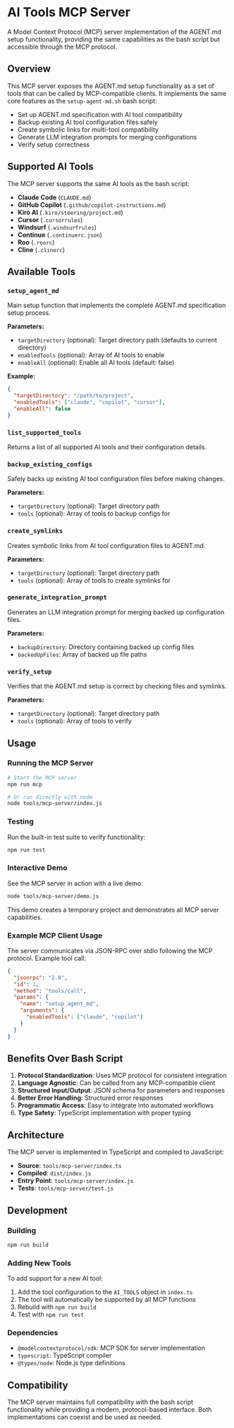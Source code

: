 # AI Tools MCP Server

A Model Context Protocol (MCP) server implementation of the AGENT.md setup functionality, providing the same capabilities as the bash script but accessible through the MCP protocol.

## Overview

This MCP server exposes the AGENT.md setup functionality as a set of tools that can be called by MCP-compatible clients. It implements the same core features as the `setup-agent-md.sh` bash script:

- Set up AGENT.md specification with AI tool compatibility
- Backup existing AI tool configuration files safely
- Create symbolic links for multi-tool compatibility
- Generate LLM integration prompts for merging configurations
- Verify setup correctness

## Supported AI Tools

The MCP server supports the same AI tools as the bash script:

- **Claude Code** (`CLAUDE.md`)
- **GitHub Copilot** (`.github/copilot-instructions.md`)
- **Kiro AI** (`.kiro/steering/project.md`)
- **Cursor** (`.cursorrules`)
- **Windsurf** (`.windsurfrules`)
- **Continue** (`.continuerc.json`)
- **Roo** (`.roorc`)
- **Cline** (`.clinerc`)

## Available Tools

### `setup_agent_md`

Main setup function that implements the complete AGENT.md specification setup process.

**Parameters:**
- `targetDirectory` (optional): Target directory path (defaults to current directory)
- `enabledTools` (optional): Array of AI tools to enable
- `enableAll` (optional): Enable all AI tools (default: false)

**Example:**
```json
{
  "targetDirectory": "/path/to/project",
  "enabledTools": ["claude", "copilot", "cursor"],
  "enableAll": false
}
```

### `list_supported_tools`

Returns a list of all supported AI tools and their configuration details.

### `backup_existing_configs`

Safely backs up existing AI tool configuration files before making changes.

**Parameters:**
- `targetDirectory` (optional): Target directory path
- `tools` (optional): Array of tools to backup configs for

### `create_symlinks`

Creates symbolic links from AI tool configuration files to AGENT.md.

**Parameters:**
- `targetDirectory` (optional): Target directory path
- `tools` (optional): Array of tools to create symlinks for

### `generate_integration_prompt`

Generates an LLM integration prompt for merging backed up configuration files.

**Parameters:**
- `backupDirectory`: Directory containing backed up config files
- `backedUpFiles`: Array of backed up file paths

### `verify_setup`

Verifies that the AGENT.md setup is correct by checking files and symlinks.

**Parameters:**
- `targetDirectory` (optional): Target directory path
- `tools` (optional): Array of tools to verify

## Usage

### Running the MCP Server

```bash
# Start the MCP server
npm run mcp

# Or run directly with node
node tools/mcp-server/index.js
```

### Testing

Run the built-in test suite to verify functionality:

```bash
npm run test
```

### Interactive Demo

See the MCP server in action with a live demo:

```bash
node tools/mcp-server/demo.js
```

This demo creates a temporary project and demonstrates all MCP server capabilities.

### Example MCP Client Usage

The server communicates via JSON-RPC over stdio following the MCP protocol. Example tool call:

```json
{
  "jsonrpc": "2.0",
  "id": 1,
  "method": "tools/call",
  "params": {
    "name": "setup_agent_md",
    "arguments": {
      "enabledTools": ["claude", "copilot"]
    }
  }
}
```

## Benefits Over Bash Script

1. **Protocol Standardization**: Uses MCP protocol for consistent integration
2. **Language Agnostic**: Can be called from any MCP-compatible client
3. **Structured Input/Output**: JSON schema for parameters and responses
4. **Better Error Handling**: Structured error responses
5. **Programmatic Access**: Easy to integrate into automated workflows
6. **Type Safety**: TypeScript implementation with proper typing

## Architecture

The MCP server is implemented in TypeScript and compiled to JavaScript:

- **Source**: `tools/mcp-server/index.ts`
- **Compiled**: `dist/index.js`
- **Entry Point**: `tools/mcp-server/index.js`
- **Tests**: `tools/mcp-server/test.js`

## Development

### Building

```bash
npm run build
```

### Adding New Tools

To add support for a new AI tool:

1. Add the tool configuration to the `AI_TOOLS` object in `index.ts`
2. The tool will automatically be supported by all MCP functions
3. Rebuild with `npm run build`
4. Test with `npm run test`

### Dependencies

- `@modelcontextprotocol/sdk`: MCP SDK for server implementation
- `typescript`: TypeScript compiler
- `@types/node`: Node.js type definitions

## Compatibility

The MCP server maintains full compatibility with the bash script functionality while providing a modern, protocol-based interface. Both implementations can coexist and be used as needed.